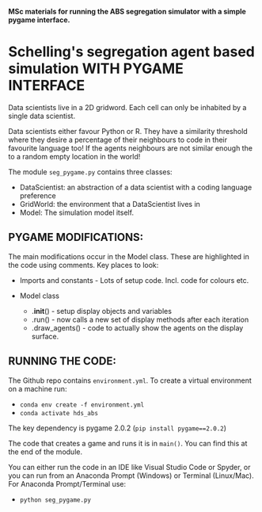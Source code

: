 **MSc materials for running the ABS segregation simulator with a simple pygame interface.**

# Schelling's segregation agent based simulation **WITH PYGAME INTERFACE**

Data scientists live in a 2D gridword. Each cell can only be inhabited
by a single data scientist.

Data scientists either favour Python or R. They have a similarity threshold
where they desire a percentage of their neighbours to code in their favourite
language too!  If the agents neighbours are not similar enough the to a random
empty location in the world!

The module `seg_pygame.py` contains three classes:

* DataScientist: an abstraction of a data scientist with a coding
language preference
* GridWorld: the environment that a DataScientist lives in
* Model: The simulation model itself.

PYGAME MODIFICATIONS: 
---------------------
The main modifications occur in the Model class.  These are highlighted in the
code using comments.  Key places to look:

* Imports and constants - Lots of setup code. Incl. code for colours etc.

* Model class
    * .__init__() - setup display objects and variables
    * .run() - now calls a new set of display methods after each iteration
    * .draw_agents() - code to actually show the agents on the display surface.


RUNNING THE CODE:
-----------------
The Github repo contains `environment.yml`. 
To create a virtual environment on a machine run:
* `conda env create -f environment.yml`
* `conda activate hds_abs`

The key dependency is pygame 2.0.2 (`pip install pygame==2.0.2`)

The code that creates a game and runs it is in `main()`. You can find this at the 
end of the module.

You can either run the code in an IDE like Visual Studio Code or Spyder, or you can run 
from an Anaconda Prompt (Windows) or Terminal (Linux/Mac).  For Anaconda Prompt/Terminal use:

* `python seg_pygame.py`